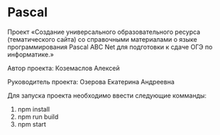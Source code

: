 # Pascal

Проект «Создание универсального образовательного ресурса (тематического сайта) со справочными материалами о языке программирования Pascal ABC Net для подготовки к сдаче ОГЭ по информатике.»

Автор проекта: Коземаслов Алексей

Руководитель проекта: Озерова Екатерина Андреевна

Для запуска проекта необходимо ввести следующие комманды: 
1. npm install
2. npm run build
3. npm start

